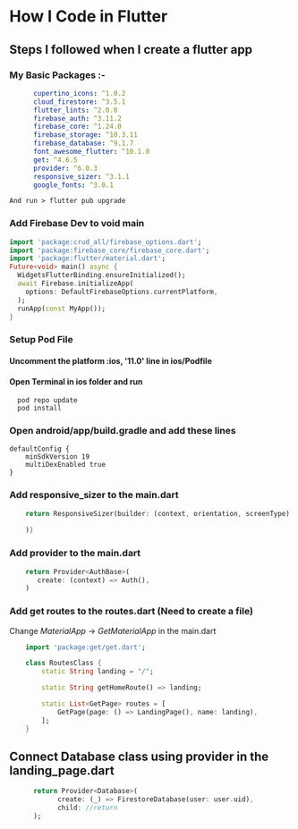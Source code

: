 # How I Code in Flutter
## Steps I followed when I create a flutter app


###  My Basic Packages :-
```yaml
      cupertino_icons: ^1.0.2
      cloud_firestore: ^3.5.1
      flutter_lints: ^2.0.0
      firebase_auth: ^3.11.2
      firebase_core: ^1.24.0
      firebase_storage: ^10.3.11
      firebase_database: ^9.1.7
      font_awesome_flutter: ^10.1.0
      get: ^4.6.5
      provider: ^6.0.3
      responsive_sizer: ^3.1.1
      google_fonts: ^3.0.1  
```
    And run > flutter pub upgrade

### Add Firebase Dev to void main
```dart
import 'package:crud_all/firebase_options.dart';
import 'package:firebase_core/firebase_core.dart';
import 'package:flutter/material.dart';
Future<void> main() async {
  WidgetsFlutterBinding.ensureInitialized();
  await Firebase.initializeApp(
    options: DefaultFirebaseOptions.currentPlatform,
  );
  runApp(const MyApp());
}

```

### Setup Pod File 
#### Uncomment the  platform :ios, '11.0'  line in ios/Podfile
#### Open Terminal in ios folder and run
      
      pod repo update
      pod install
      
### Open android/app/build.gradle and add these lines

    defaultConfig {
        minSdkVersion 19
        multiDexEnabled true
    }
    

### Add responsive_sizer to the main.dart
```dart
    return ResponsiveSizer(builder: (context, orientation, screenType) {
    
    )}
```

### Add provider to the main.dart
```dart
    return Provider<AuthBase>(
       create: (context) => Auth(),
    )
```



### Add get routes to the routes.dart (Need to create a file)
Change *MaterialApp* -> *GetMaterialApp* in the main.dart

```dart
    import 'package:get/get.dart';

    class RoutesClass {
        static String landing = "/";

        static String getHomeRoute() => landing;

        static List<GetPage> routes = [
            GetPage(page: () => LandingPage(), name: landing),
        ];
    }
```


## Connect Database class using provider in the landing_page.dart

```dart
      return Provider<Database>(
            create: (_) => FirestoreDatabase(user: user.uid),
            child: //return
      );                 
```
